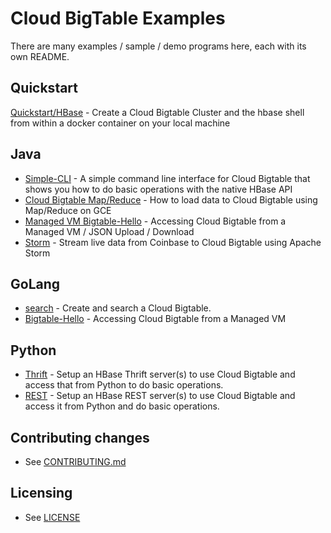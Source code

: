 # Cloud BigTable Examples

There are many examples / sample / demo programs here, each with its own README.

## Quickstart
[Quickstart/HBase](quickstart) - Create a Cloud Bigtable Cluster and the hbase shell from within a docker container on your local machine

## Java
* [Simple-CLI](java/simple-cli) - A simple command line interface for Cloud Bigtable that shows you how to do basic operations with the native HBase API
* [Cloud Bigtable Map/Reduce](java/wordcount-mapreduce) - How to load data to Cloud Bigtable using Map/Reduce on GCE
* [Managed VM Bigtable-Hello](java/managed-vms) - Accessing Cloud Bigtable from a Managed VM / JSON Upload / Download
* [Storm](java/storm) - Stream live data from Coinbase to Cloud Bigtable using Apache Storm

## GoLang
* [search](https://github.com/GoogleCloudPlatform/gcloud-golang/tree/master/examples/bigtable/search) - Create and search a Cloud Bigtable.
* [Bigtable-Hello](https://github.com/GoogleCloudPlatform/gcloud-golang/tree/master/examples/bigtable/bigtable-hello) - Accessing Cloud Bigtable from a Managed VM

## Python
* [Thrift](python/thrift) - Setup an HBase Thrift server(s) to use Cloud Bigtable and access that from Python to do basic operations.
* [REST](python/rest) - Setup an HBase REST server(s) to use Cloud Bigtable and access it from Python and do basic operations.

## Contributing changes
* See [CONTRIBUTING.md](CONTRIBUTING.md)


## Licensing
* See [LICENSE](LICENSE)
